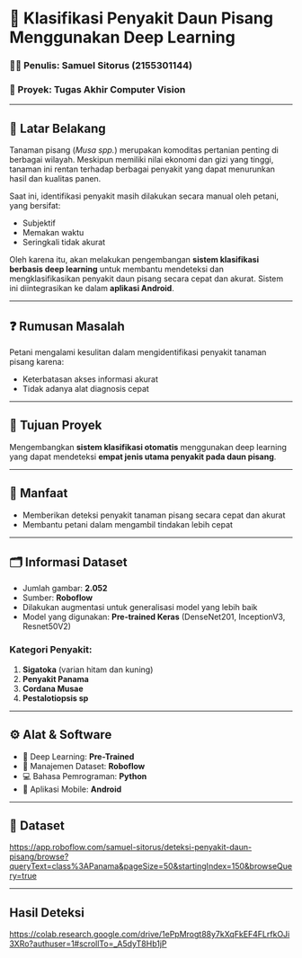 # 🍌 Klasifikasi Penyakit Daun Pisang Menggunakan Deep Learning

### 👨‍💻 Penulis: Samuel Sitorus (2155301144)  
### 📁 Proyek: Tugas Akhir Computer Vision

---

## 🌿 Latar Belakang

Tanaman pisang (*Musa spp.*) merupakan komoditas pertanian penting di berbagai wilayah. Meskipun memiliki nilai ekonomi dan gizi yang tinggi, tanaman ini rentan terhadap berbagai penyakit yang dapat menurunkan hasil dan kualitas panen.

Saat ini, identifikasi penyakit masih dilakukan secara manual oleh petani, yang bersifat:
- Subjektif
- Memakan waktu
- Seringkali tidak akurat

Oleh karena itu, akan melakukan pengembangan **sistem klasifikasi berbasis deep learning** untuk membantu mendeteksi dan mengklasifikasikan penyakit daun pisang secara cepat dan akurat. Sistem ini diintegrasikan ke dalam **aplikasi Android**.

---

## ❓ Rumusan Masalah

Petani mengalami kesulitan dalam mengidentifikasi penyakit tanaman pisang karena:
- Keterbatasan akses informasi akurat
- Tidak adanya alat diagnosis cepat

---

## 🎯 Tujuan Proyek

Mengembangkan **sistem klasifikasi otomatis** menggunakan deep learning yang dapat mendeteksi **empat jenis utama penyakit pada daun pisang**.

---

## 🎁 Manfaat

- Memberikan deteksi penyakit tanaman pisang secara cepat dan akurat
- Membantu petani dalam mengambil tindakan lebih cepat

---

## 🗂️ Informasi Dataset

- Jumlah gambar: **2.052**
- Sumber: **Roboflow**
- Dilakukan augmentasi untuk generalisasi model yang lebih baik
- Model yang digunakan: **Pre-trained Keras** (DenseNet201, InceptionV3, Resnet50V2)

### Kategori Penyakit:

1. **Sigatoka** (varian hitam dan kuning)
2. **Penyakit Panama** 
3. **Cordana Musae**
4. **Pestalotiopsis sp** 

---

## ⚙️ Alat & Software

- 🧠 Deep Learning: **Pre-Trained**
- 🧰 Manajemen Dataset: **Roboflow**
- 💻 Bahasa Pemrograman: **Python**
- 📱 Aplikasi Mobile: **Android**

---

## 📸 Dataset

https://app.roboflow.com/samuel-sitorus/deteksi-penyakit-daun-pisang/browse?queryText=class%3APanama&pageSize=50&startingIndex=150&browseQuery=true 

---

## Hasil Deteksi
https://colab.research.google.com/drive/1ePpMrogt88y7kXqFkEF4FLrfkOJi3XRo?authuser=1#scrollTo=_A5dyT8Hb1jP 
